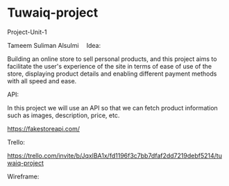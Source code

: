 # Tuwaiq-project
                                                                








Project-Unit-1

Tameem Suliman Alsulmi 
Idea:

Building an online store to sell personal products, and this project aims to facilitate the user's experience of the site in terms of ease of use of the store, displaying product details and enabling different payment methods with all speed and ease.




API:

In this project we will use an API so that we can fetch product information such as images, description, price, etc.

https://fakestoreapi.com/ 




Trello:

https://trello.com/invite/b/JqxlBA1x/fd1196f3c7bb7dfaf2dd7219debf5214/tuwaiq-project





Wireframe:

 








 
 
